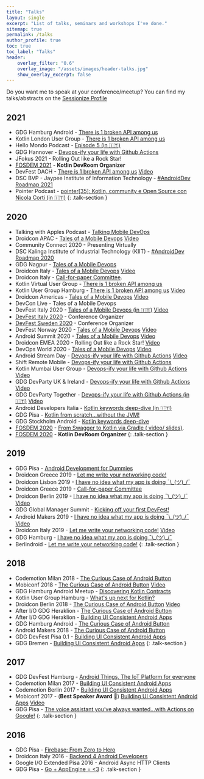 ```yaml
---
title: "Talks"
layout: single
excerpt: "List of talks, seminars and workshops I've done."
sitemap: true
permalink: /talks
author_profile: true
toc: true
toc_label: "Talks"
header:
    overlay_filter: "0.6"
    overlay_image: "/assets/images/header-talks.jpg"
    show_overlay_excerpt: false
---
```


Do you want me to speak at your conference/meetup? You can find my talks/abstracts on the [Sessionize Profile](https://sessionize.com/cortinico/)

## 2021

* GDG Hamburg Android - [<i class="fab fa-slideshare"></i> There is 1 broken API among us](https://bit.ly/brokenapi)
* Kotlin London User Group - [<i class="fab fa-slideshare"></i> There is 1 broken API among us](https://bit.ly/brokenapi)
* Hello Mondo Podcast - [<i class="fas fa-podcast"></i> Episode 5 (in 🇮🇹)](https://anchor.fm/hellomondopod/episodes/5---Nicola-Corti-eqdb1t)
* GDG Hannover - [<i class="fab fa-slideshare"></i> Devops-ify your life with Github Actions](https://bit.ly/ghactions)
* JFokus 2021 - Rolling Out like a Rock Star!
* [FOSDEM 2021](https://fosdem.org/2020/schedule/track/kotlin/) - **Kotlin DevRoom Organizer**
* DevFest DACH - [<i class="fab fa-slideshare"></i> There is 1 broken API among us](https://bit.ly/brokenapi) [<i class="fab fa-youtube"></i> Video](https://youtu.be/IyLqBUNjLFg)
* DSC BVP - Jaypee Institute of Information Technology - [<i class="fab fa-youtube"></i> #AndroidDev Roadmap 2021](https://youtu.be/S7YPAMA1Tig)
* Pointer Podcast - [<i class="fas fa-podcast"></i> pointer[35]: Kotlin, community e Open Source con Nicola Corti (in 🇮🇹)](https://pointerpodcast.it/podcast/pointer35-kotlin-community-e-open-source-con-nicola-corti/)
{: .talk-section }

## 2020

* Talking with Apples Podcast - [<i class="fas fa-podcast"></i> Talking Mobile DevOps](https://anchor.fm/talkingwithapples/episodes/Talking-Mobile-DevOps-With-Nicola-Corti-eng5sa)
* Droidcon APAC - [<i class="fab fa-slideshare"></i> Tales of a Mobile Devops](https://bit.ly/mobiledevops) [<i class="fab fa-youtube"></i> Video](https://www.droidcon.com/media-detail?video=491026583)
* Community Connect 2020 - Presenting Virtually
* DSC Kalinga Institute of Industrial Technology (KIIT) - [<i class="fab fa-youtube"></i> #AndroidDev Roadmap 2020](https://youtu.be/1fyJgm8l0Ys)
* GDG Nagpur - [<i class="fab fa-slideshare"></i> Tales of a Mobile Devops](https://bit.ly/mobiledevops)
* Droidcon Italy - [<i class="fab fa-slideshare"></i> Tales of a Mobile Devops](https://bit.ly/mobiledevops) [<i class="fab fa-youtube"></i> Video](https://youtu.be/SWQG_oDn9zM)
* Droidcon Italy - [Call-for-paper Committee](https://it.droidcon.com/2020/about/?ectid=255602&ectmode=campaign&ectttl=7).
* Kotlin Virtual User Group - [<i class="fab fa-slideshare"></i> There is 1 broken API among us](https://bit.ly/brokenapi)
* Kotlin User Group Hamburg - [<i class="fab fa-slideshare"></i> There is 1 broken API among us](https://bit.ly/brokenapi) [<i class="fab fa-youtube"></i> Video](https://youtu.be/xqENogbvtrU)
* Droidcon Americas - [<i class="fab fa-slideshare"></i> Tales of a Mobile Devops](https://bit.ly/mobiledevops) [<i class="fab fa-youtube"></i> Video](https://www.droidcon.com/media-detail?video=481208950)
* DevCon Live - Tales of a Mobile Devops
* DevFest Italy 2020 - [<i class="fab fa-slideshare"></i> Tales of a Mobile Devops (in 🇮🇹)](https://bit.ly/mobiledevops) [<i class="fab fa-youtube"></i> Video](https://youtu.be/JtXIbMGNR34)
* [DevFest Italy 2020](https://devfest.it) - Conference Organizer
* [DevFest Sweden 2020](https://devfest.se) - Conference Organizer
* DevFest Norway 2020 - [<i class="fab fa-slideshare"></i> Tales of a Mobile Devops](https://bit.ly/mobiledevops) [<i class="fab fa-youtube"></i> Video](https://youtu.be/amSSIK-mQSI?t=1887)
* Android Summit 2020 - [<i class="fab fa-slideshare"></i> Tales of a Mobile Devops](https://bit.ly/mobiledevops) [<i class="fab fa-youtube"></i> Video](httpshttps://youtu.be/AWBLQ88v1oM)
* Droidcon EMEA 2020 - Rolling Out like a Rock Star! [<i class="fab fa-youtube"></i> Video](https://www.droidcon.com/media-detail?video=470234673)
* DevOps World 2020 - [<i class="fab fa-slideshare"></i> Tales of a Mobile Devops](https://bit.ly/mobiledevops) [<i class="fab fa-youtube"></i> Video](https://www.cloudbees.com/resources/mobile-devops-engineer)
* Android Stream Day - [<i class="fab fa-slideshare"></i> Devops-ify your life with Github Actions](https://bit.ly/ghactions) [<i class="fab fa-youtube"></i> Video](https://youtu.be/mRgR-bMYF1w)
* Shift Remote Mobile - [<i class="fab fa-slideshare"></i> Devops-ify your life with Github Actions](https://bit.ly/ghactions)
* Kotlin Mumbai User Group - [<i class="fab fa-slideshare"></i> Devops-ify your life with Github Actions](https://bit.ly/ghactions) [<i class="fab fa-youtube"></i> Video](https://youtu.be/3b8qOSHxGIw)
* GDG DevParty UK & Ireland - [<i class="fab fa-slideshare"></i> Devops-ify your life with Github Actions](https://bit.ly/ghactions) [<i class="fab fa-youtube"></i> Video](https://youtu.be/rR6ARVVfK5I?t=2667)
* GDG DevParty Together - [<i class="fab fa-slideshare"></i> Devops-ify your life with Github Actions (in 🇮🇹)](https://bit.ly/ghactions) [<i class="fab fa-youtube"></i> Video](https://bit.ly/ghactions-video)
* Android Developers Italia - [<i class="fab fa-youtube"></i> Kotlin keywords deep-dive (in 🇮🇹)](https://youtu.be/p_URjhF4gvo)
* GDG Pisa - [<i class="fab fa-youtube"></i> Kotlin from scratch...without the JVM!](https://youtu.be/y1xIp-DG2aw)
* GDG Stockholm Android - [<i class="fab fa-youtube"></i> Kotlin keywords deep-dive](https://youtu.be/B1ezr5rrpq8)
* [FOSDEM 2020](https://fosdem.org/2020/schedule/track/kotlin/) - [From Swagger to Kotlin via Gradle (<i class="fab fa-youtube"></i> video/ <i class="fab fa-slideshare"></i> slides)](https://fosdem.org/2020/schedule/event/kotlin_from_swagger_to_kotlin/).
* [FOSDEM 2020](https://fosdem.org/2020/schedule/track/kotlin/) - **Kotlin DevRoom Organizer**
{: .talk-section }
 
## 2019

* GDG Pisa - [Android Development for Dummies](https://www.meetup.com/GDG-Pisa/events/267072294/) 
* Droidcon Greece 2019 - [<i class="fab fa-slideshare"></i> Let me write your networking code!](http://bit.ly/slides-codegen)
* Droidcon Lisbon 2019 - [<i class="fab fa-slideshare"></i> I have no idea what my app is doing ¯\\\_(ツ)_/¯](http://bit.ly/ihavenoideawhatmyappisdoing)
* Droidcon Greece 2019 - [Call-for-paper Committee](https://droidcon.gr/)
* Droidcon Berlin 2019 - [<i class="fab fa-slideshare"></i> I have no idea what my app is doing ¯\\\_(ツ)_/¯](http://bit.ly/ihavenoideawhatmyappisdoing) [<i class="fab fa-youtube"></i> Video](https://www.droidcon.com/media-detail?video=352670033)
* GDG Global Manager Summit - [<i class="fab fa-slideshare"></i> Kicking off your first DevFest!](http://bit.ly/howtodevfest)
* Android Makers 2019 - [<i class="fab fa-slideshare"></i> I have no idea what my app is doing ¯\\\_(ツ)_/¯](http://bit.ly/ihavenoideawhatmyappisdoing) [<i class="fab fa-youtube"></i> Video](https://www.youtube.com/watch?v=GtZ-WZWoneQ)
* Droidcon Italy 2019 - [<i class="fab fa-slideshare"></i> Let me write your networking code!](http://bit.ly/slides-codegen) [<i class="fab fa-youtube"></i> Video](https://www.youtube.com/watch?v=A8kL2QYp8wE)
* GDG Hamburg - [<i class="fab fa-slideshare"></i> I have no idea what my app is doing ¯\\\_(ツ)_/¯](http://bit.ly/ihavenoideawhatmyappisdoing)
* Berlindroid - [<i class="fab fa-slideshare"></i> Let me write your networking code!](http://bit.ly/slides-codegen)
{: .talk-section }

## 2018

* Codemotion Milan 2018 - [<i class="fab fa-slideshare"></i> The Curious Case of Android Button](http://bit.ly/androidbuttons)
* Mobiconf 2018 - [<i class="fab fa-slideshare"></i> The Curious Case of Android Button](http://bit.ly/androidbuttons) [<i class="fab fa-youtube"></i> Video](https://www.youtube.com/watch?v=lUaAbWLLNxM)
* GDG Hamburg Android Meetup - [<i class="fab fa-slideshare"></i> Discovering Kotlin Contracts](http://bit.ly/ktcontracts-slides)
* Kotlin User Group Hamburg - [<i class="fab fa-slideshare"></i> What's up next for Kotlin?](http://bit.ly/kotlin13)
* Droidcon Berlin 2018 - [<i class="fab fa-slideshare"></i> The Curious Case of Android Button](http://bit.ly/androidbuttons) [<i class="fab fa-youtube"></i> Video](https://www.youtube.com/watch?v=6MmzwZMYWoA)
* After I/O GDG Heraklion - [<i class="fab fa-slideshare"></i> The Curious Case of Android Button](http://bit.ly/androidbuttons)
* After I/O GDG Heraklion - [<i class="fab fa-slideshare"></i> Building UI Consistent Android Apps](http://bit.ly/uiconsistency)
* GDG Hamburg Android - [<i class="fab fa-slideshare"></i> The Curious Case of Android Button](http://bit.ly/androidbuttons)
* Android Makers 2018 - [<i class="fab fa-slideshare"></i> The Curious Case of Android Button](http://bit.ly/androidbuttons)
* GDG DevFest Pisa 0.1 - [<i class="fab fa-slideshare"></i> Building UI Consistent Android Apps](http://bit.ly/uiconsistency)
* GDG Bremen - [<i class="fab fa-slideshare"></i> Building UI Consistent Android Apps](http://bit.ly/uiconsistency)
{: .talk-section }

## 2017

* GDG DevFest Hamburg - [<i class="fab fa-slideshare"></i> Android Things, The IoT Platform for everyone](http://bit.ly/devfesthh-iot)
* Codemotion Milan 2017 - [<i class="fab fa-slideshare"></i> Building UI Consistent Android Apps](http://bit.ly/uiconsistency)
* Codemotion Berlin 2017 - [<i class="fab fa-slideshare"></i> Building UI Consistent Android Apps](http://bit.ly/uiconsistency)
* Mobiconf 2017 - (**Best Speaker Award** 🎉) [<i class="fab fa-slideshare"></i> Building UI Consistent Android Apps](http://bit.ly/uiconsistency) [<i class="fab fa-youtube"></i> Video](https://www.youtube.com/watch?v=Af6HUzlF-7k)
* GDG Pisa - [<i class="fab fa-slideshare"></i> The voice assistant you’ve always wanted...with Actions on Google!](http://bit.ly/actionsongoogle)
{: .talk-section }

## 2016

* GDG Pisa - [<i class="fab fa-slideshare"></i> Firebase: From Zero to Hero](http://bit.ly/firebasefrom0tohero)
* Droidcon Italy 2016 - [<i class="fab fa-slideshare"></i> Backend 4 Android Developers](https://backend4android.github.io/)
* Google I/O Extended Pisa 2016 - Android Async HTTP Clients
* GDG Pisa - [<i class="fab fa-slideshare"></i> Go + AppEngine = <3](http://bit.ly/goappengine)
{: .talk-section }
